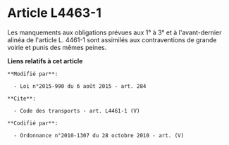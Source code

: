 # Article L4463-1

Les manquements aux obligations prévues aux 1° à 3° et à l'avant-dernier alinéa  de l'article L. 4461-1 sont assimilés aux
contraventions de grande voirie et punis des mêmes peines.

**Liens relatifs à cet article**

	**Modifié par**:

	  - Loi n°2015-990 du 6 août 2015 - art. 284

	**Cite**:

	  - Code des transports - art. L4461-1 (V)

	**Codifié par**:

	  - Ordonnance n°2010-1307 du 28 octobre 2010 - art. (V)
